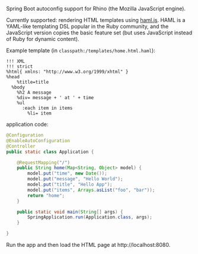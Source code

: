 Spring Boot autoconfig support for Rhino (the Mozilla
JavaScript engine).

Currently supported: rendering HTML templates using [haml.js](https://github.com/creationix/haml-js). 
HAML is a YAML-like templating DSL popular in the Ruby community, and the JavaScript version copies 
the basic feature set (but uses JavaScript instead of Ruby for dynamic content).

Example template (in `classpath:/templates/home.html.haml`):

```haml
!!! XML
!!! strict
%html{ xmlns: "http://www.w3.org/1999/xhtml" }
%head
    %title=title
  %body
  	%h2 A message
  	%div= message + ' at ' + time
  	%ul
  	  :each item in items
  	    %li= item
```

application code:

```java
@Configuration
@EnableAutoConfiguration
@Controller
public static class Application {

	@RequestMapping("/")
	public String home(Map<String, Object> model) {
		model.put("time", new Date());
		model.put("message", "Hello World");
		model.put("title", "Hello App");
		model.put("items", Arrays.asList("foo", "bar"));
		return "home";
	}

	public static void main(String[] args) {
		SpringApplication.run(Application.class, args);
	}

}
```

Run the app and then load the HTML page at http://localhost:8080.
